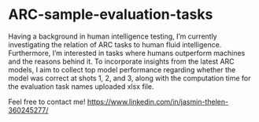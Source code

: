 # ARC-sample-evaluation-tasks
Having a background in human intelligence testing, I’m currently investigating the relation of ARC tasks to human fluid intelligence. Furthermore, I’m interested in tasks where humans outperform machines and the reasons behind it. 
To incorporate insights from the latest ARC models, I aim to collect top model performance regarding whether the model was correct at shots 1, 2, and 3, along with the computation time for the evaluation task names uploaded xlsx file.

Feel free to contact me! <https://www.linkedin.com/in/jasmin-thelen-360245277/>

